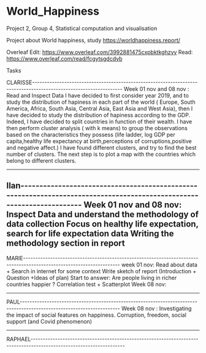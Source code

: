 # World_Happiness
Project 2,  Group 4,  Statistical computation and visualisation

Project about World happiness, study https://worldhappiness.report/

Overleaf
Edit: https://www.overleaf.com/3992881475cxpbktkghzyy
Read: https://www.overleaf.com/read/fcgytsgdcdyb

Tasks

CLARISSE------------------------------------------------------------------------------------------------------------------
Week 01 nov and 08 nov : Read and Inspect Data 
                         I have decided to first consider year 2019, and to study the distribution of hapiness in each part of the world ( Europe, South America, Africa, South Asia, Central Asia, East Asia and West Asia), then I have decided to study the distribution of hapiness according to the GDP. Indeed, I have decided to split countries in function of their wealth. 
                         I have then perform cluster analysis ( with k means) to group the observations based on the characteristics they possess (life ladder, log GDP per capita,healthy life expectancy at birth,perceptions of corruptions,positive and negative affect.) I have found different clusters, and try to find the best number of clusters.
                         The next step is to plot a map with the countries which belong to different clusters.
                         
---------------------------------------------------------------------------------------------------------------------------
Ilan----------------------------------------------------------------------------------------------------------------------
Week 01 nov and 08 nov:	Inspect Data and understand the methodology of data collection
			Focus on healthy life expectation, search for life expectation data
			Writing the methodology section in report
--------------------------------------------------------------------------------------------------------------------------
MARIE---------------------------------------------------------------------------------------------------------------------
week 01 nov: Read about data + Search in internet for some context
             Write sketch of report (Introduction + Question +Ideas of plan)
             Start to answer: Are people living in richer countries happier ? Correlation test + Scatterplot
Week 08 nov:

--------------------------------------------------------------------------------------------------------------------------
PAUL----------------------------------------------------------------------------------------------------------------------
Week 08 nov : Investigating the impact of social features on happiness. Corruption, freedom, social support (and Covid phenomenon)

---------------------------------------------------------------------------------------------------------------------------
RAPHAEL--------------------------------------------------------------------------------------------------------------------
